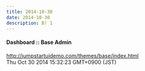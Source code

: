 ```yaml
---
title: 2014-10-30
date: 2014-10-30
description: B! 1
---
```


#### Dashboard :: Base Admin
http://jumpstartuidemo.com/themes/base/index.html<br>
Thu Oct 30 2014 15:32:23 GMT+0900 (JST)<br>


